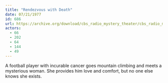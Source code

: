 ```yaml
---
title: "Rendezvous with Death"
date: 07/21/1977
id: 686
url: https://archive.org/download/cbs_radio_mystery_theater/cbs_radio_mystery_theater-0651-0700.zip/cbs_radio_mystery_theater-0651-0700%2Fcbsrmt_0686_rendezvous_with_death.mp3
actors:
  - 66
  - 202
  - 64
  - 144
  - 49
---
```

A football player with incurable cancer goes mountain climbing and meets a mysterious woman. She provides him love and comfort, but no one else knows she exists.